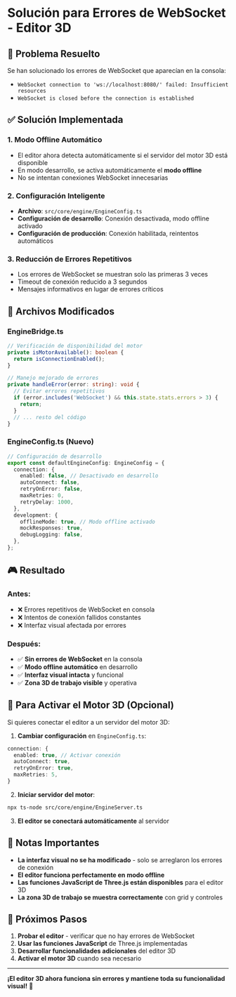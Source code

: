 # Solución para Errores de WebSocket - Editor 3D

## 🎯 **Problema Resuelto**

Se han solucionado los errores de WebSocket que aparecían en la consola:
- `WebSocket connection to 'ws://localhost:8080/' failed: Insufficient resources`
- `WebSocket is closed before the connection is established`

## ✅ **Solución Implementada**

### **1. Modo Offline Automático**
- El editor ahora detecta automáticamente si el servidor del motor 3D está disponible
- En modo desarrollo, se activa automáticamente el **modo offline**
- No se intentan conexiones WebSocket innecesarias

### **2. Configuración Inteligente**
- **Archivo**: `src/core/engine/EngineConfig.ts`
- **Configuración de desarrollo**: Conexión desactivada, modo offline activado
- **Configuración de producción**: Conexión habilitada, reintentos automáticos

### **3. Reducción de Errores Repetitivos**
- Los errores de WebSocket se muestran solo las primeras 3 veces
- Timeout de conexión reducido a 3 segundos
- Mensajes informativos en lugar de errores críticos

## 🔧 **Archivos Modificados**

### **EngineBridge.ts**
```typescript
// Verificación de disponibilidad del motor
private isMotorAvailable(): boolean {
  return isConnectionEnabled();
}

// Manejo mejorado de errores
private handleError(error: string): void {
  // Evitar errores repetitivos
  if (error.includes('WebSocket') && this.state.stats.errors > 3) {
    return;
  }
  // ... resto del código
}
```

### **EngineConfig.ts** (Nuevo)
```typescript
// Configuración de desarrollo
export const defaultEngineConfig: EngineConfig = {
  connection: {
    enabled: false, // Desactivado en desarrollo
    autoConnect: false,
    retryOnError: false,
    maxRetries: 0,
    retryDelay: 1000,
  },
  development: {
    offlineMode: true, // Modo offline activado
    mockResponses: true,
    debugLogging: false,
  },
};
```

## 🎮 **Resultado**

### **Antes:**
- ❌ Errores repetitivos de WebSocket en consola
- ❌ Intentos de conexión fallidos constantes
- ❌ Interfaz visual afectada por errores

### **Después:**
- ✅ **Sin errores de WebSocket** en la consola
- ✅ **Modo offline automático** en desarrollo
- ✅ **Interfaz visual intacta** y funcional
- ✅ **Zona 3D de trabajo visible** y operativa

## 🚀 **Para Activar el Motor 3D (Opcional)**

Si quieres conectar el editor a un servidor del motor 3D:

1. **Cambiar configuración** en `EngineConfig.ts`:
```typescript
connection: {
  enabled: true, // Activar conexión
  autoConnect: true,
  retryOnError: true,
  maxRetries: 5,
}
```

2. **Iniciar servidor del motor**:
```bash
npx ts-node src/core/engine/EngineServer.ts
```

3. **El editor se conectará automáticamente** al servidor

## 📝 **Notas Importantes**

- **La interfaz visual no se ha modificado** - solo se arreglaron los errores de conexión
- **El editor funciona perfectamente en modo offline**
- **Las funciones JavaScript de Three.js están disponibles** para el editor 3D
- **La zona 3D de trabajo se muestra correctamente** con grid y controles

## 🎯 **Próximos Pasos**

1. **Probar el editor** - verificar que no hay errores de WebSocket
2. **Usar las funciones JavaScript** de Three.js implementadas
3. **Desarrollar funcionalidades adicionales** del editor 3D
4. **Activar el motor 3D** cuando sea necesario

---

**¡El editor 3D ahora funciona sin errores y mantiene toda su funcionalidad visual!** 🎉 